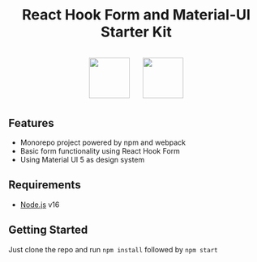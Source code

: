 <h1 align="center">React Hook Form and Material-UI Starter Kit<br><br>
<img src="https://avatars.githubusercontent.com/u/53986236?s=200&v=4" height="80"/>&nbsp;&nbsp;&nbsp;
<img src="https://avatars.githubusercontent.com/u/33663932?s=200&v=4" height="80"/>
</h1>

## Features

- Monorepo project powered by npm and webpack
- Basic form functionality using React Hook Form
- Using Material UI 5 as design system

## Requirements

- [Node.js](https://nodejs.org/) v16

## Getting Started

Just clone the repo and run `npm install` followed by `npm start`
